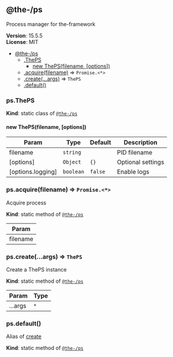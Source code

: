 <!--- Code generated by @the-/script-doc. DO NOT EDIT. -->

<a name="module_@the-/ps"></a>

## @the-/ps
Process manager for the-framework

**Version**: 15.5.5  
**License**: MIT  

* [@the-/ps](#module_@the-/ps)
    * [.ThePS](#module_@the-/ps.ThePS)
        * [new ThePS(filename, [options])](#new_module_@the-/ps.ThePS_new)
    * [.acquire(filename)](#module_@the-/ps.acquire) ⇒ <code>Promise.&lt;\*&gt;</code>
    * [.create(...args)](#module_@the-/ps.create) ⇒ <code>ThePS</code>
    * [.default()](#module_@the-/ps.default)

<a name="module_@the-/ps.ThePS"></a>

### ps.ThePS
**Kind**: static class of [<code>@the-/ps</code>](#module_@the-/ps)  
<a name="new_module_@the-/ps.ThePS_new"></a>

#### new ThePS(filename, [options])

| Param | Type | Default | Description |
| --- | --- | --- | --- |
| filename | <code>string</code> |  | PID filename |
| [options] | <code>Object</code> | <code>{}</code> | Optional settings |
| [options.logging] | <code>boolean</code> | <code>false</code> | Enable logs |

<a name="module_@the-/ps.acquire"></a>

### ps.acquire(filename) ⇒ <code>Promise.&lt;\*&gt;</code>
Acquire process

**Kind**: static method of [<code>@the-/ps</code>](#module_@the-/ps)  

| Param |
| --- |
| filename | 

<a name="module_@the-/ps.create"></a>

### ps.create(...args) ⇒ <code>ThePS</code>
Create a ThePS instance

**Kind**: static method of [<code>@the-/ps</code>](#module_@the-/ps)  

| Param | Type |
| --- | --- |
| ...args | <code>\*</code> | 

<a name="module_@the-/ps.default"></a>

### ps.default()
Alias of [create](#module_@the-/ps.create)

**Kind**: static method of [<code>@the-/ps</code>](#module_@the-/ps)  
